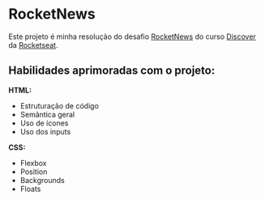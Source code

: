 # RocketNews
Este projeto é minha resolução do desafio [RocketNews](https://efficient-sloth-d85.notion.site/Desafio-RocketNews-2e2c5d56b41f4b13a7d8df6b5affc0ec) do curso [Discover](https://www.rocketseat.com.br/discover) da [Rocketseat](https://www.rocketseat.com.br/).

## Habilidades aprimoradas com o projeto:

**HTML:**
- Estruturação de código
- Semântica geral
- Uso de ícones
- Uso dos inputs

**CSS:**
- Flexbox
- Position
- Backgrounds
- Floats
